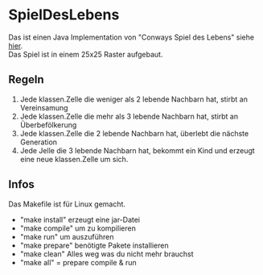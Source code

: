 # SpielDesLebens
Das ist einen Java Implementation von "Conways Spiel des Lebens" siehe [hier](https://de.wikipedia.org/wiki/Conways_Spiel_des_Lebens). <br>
Das Spiel ist in einem 25x25 Raster aufgebaut.
## Regeln
1. Jede klassen.Zelle die weniger als 2 lebende Nachbarn hat, stirbt an Vereinsamung
2. Jede klassen.Zelle die mehr als 3 lebende Nachbarn hat, stirbt an Überbefölkerung
3. Jede klassen.Zelle die 2 lebende Nachbarn hat, überlebt die nächste Generation
4. Jede Jelle die 3 lebende Nachbarn hat, bekommt ein Kind und erzeugt eine neue klassen.Zelle um sich.

## Infos
Das Makefile ist für Linux gemacht.
* "make install" erzeugt eine jar-Datei
* "make compile" um zu kompilieren
* "make run" um auszuführen
* "make prepare" benötigte Pakete installieren
* "make clean" Alles weg was du nicht mehr brauchst
* "make all" = prepare compile & run